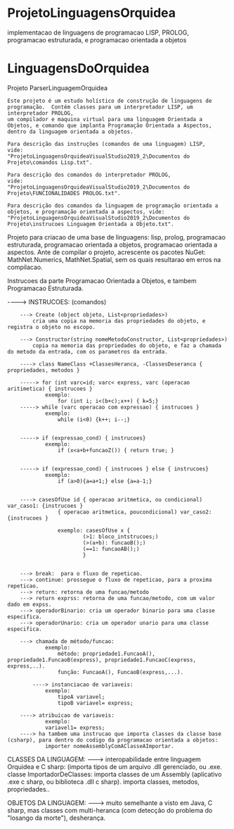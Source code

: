 # ProjetoLinguagensOrquidea
implementacao de linguagens de programacao LISP, PROLOG, programacao estruturada, e programacao orientada a  objetos

# LinguagensDoOrquidea

Projeto ParserLinguagemOrquidea

	Este projeto é um estudo holístico de construção de linguagens de programação.	Contém classes para um interpretador LISP, um interpretador PROLOG,
	um compilador e maquina virtual para uma linguagem Orientada a Objetos, e comando que implanta Programação Orientada a Aspectos, dentro da linguagem orientada a objetos.
	
	Para descrição das instruções (comandos de uma linguagem) LISP,
	vide: 
	"ProjetoLinguagensOrquideaVisualStudio2019_2\Documentos do Projeto\comandos Lisp.txt".
	
	Para descrição dos comandos do interpretador PROLOG,
	vide:
	"ProjetoLinguagensOrquideaVisualStudio2019_2\Documentos do Projeto\FUNCIONALIDADES PROLOG.txt".
	
	Para descrição dos comandos da linguagem de programação orientada a objetos, e programação orientada a aspectos, vide:
	"ProjetoLinguagensOrquideaVisualStudio2019_2\Documentos do Projeto\instrucoes Linguagem Orientada a Objeto.txt".


Projeto para criacao de uma base de linguagens: lisp, prolog, programacao estruturada, programacao orientada a objetos, programacao orientada a aspectos.
Ante de compilar o projeto, acrescente os pacotes NuGet: MathNet.Numerics, MathNet.Spatial, sem os quais resultarao em erros na compilacao.

Instrucoes da parte Programacao Orientada a Objetos, e tambem Programacao Estruturada.

----> INSTRUCOES: (comandos)
		
		---> Create (object objeto, List<propriedades>)
			cria uma copia na memoria das propriedades do objeto, e registra o objeto no escopo.
			
		---> Constructor(string nomeMetodoConstructor, List<propriedades>)
			copia na memoria das propriedades do objeto, e faz a chamada do metodo da entrada, com os parametros da entrada.

		----> class NameClass +ClassesHeranca, -ClassesDeseranca { propriedades, metodos }

		-----> for (int varc=id; varc< express, varc (operacao aritimetica) { instrucoes }
				exemplo:
					for (int i; i<(b+c);x++) { k=5;}
		-----> while (varc operacao com expressao) { instrucoes }
				exemplo:
					while (i<0) {k++; i--;}


		-----> if (expressao_cond) { instrucoes}
				exemplo:
					if (x<a+b+funcaoZ()) { return true; }				


		-----> if (expressao_cond) { instrucoes } else { instrucoes}
				exemplo:
					if (a>0){a=a+1;} else {a=a-1;}
				
		
		----> casesOfUse id { operacao aritmetica, ou condicional) var_caso1: {instrucoes }
				    { operacao aritmetica, poucondicional) var_caso2: {instrucoes }

					exemplo: casesOfUse x {
							(>1: bloco_intstrucoes;)
							(>(a+b): funcaoB();)
							(==1: funcaoAB();)
							}


		---> break:  para o fluxo de repeticao.
		---> continue: prossegue o fluxo de repeticao, para a proxima repeticao.
		---> return: retorna de uma funcao/metodo
		---> return exprss: retorna de uma funcao/metodo, com um valor dado em expss.
		---> operadorBinario: cria um operador binario para uma classe especifica.
		---> operadorUnario: cria um operador unario para uma classe especifica.

		---> chamada de método/funcao:  
				exemplo:
					método:	propriedade1.FuncaoA(), propriedade1.FuncaoB(express), propriedade1.FuncaoC(express, express,..).
					função: FuncaoA(), FuncaoB(express,...).

	        ----> instanciacao de variaveis:
				exemplo:
					tipoA variavel;
					tipoB variavel= express;

		----> atribuicao de variaveis:
				exemplo:
				variavel1= express;
		----> ha tambem uma instrucao que importa classes da classe base (csharp), para dentro do codigo da programacao orientada a objetos:
				importer nomeAssemblyComAClasseAImportar.

CLASSES DA LINGUAGEM:
		---> interopabilidade entre linguagem Orquidea e C sharp: (importa tipos de um arquivo .dll gerenciado, ou .exe.
			classe ImportadorDeClasses: importa classes de um Assembly (aplicativo .exe c sharp, ou biblioteca .dll c sharp). importa classes, metodos, propriedades.. 
		

OBJETOS DA LINGUAGEM:
		---> muito semelhante a visto em Java, C sharp, mas classes com multi-heranca (com detecção do problema do "losango da morte"), desherança.
